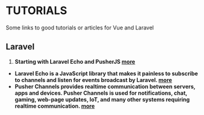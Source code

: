 # TUTORIALS
Some links to good tutorials or articles for Vue and Laravel


## Laravel

 1. <b> Starting with Laravel Echo and PusherJS <b>  [more](https://petericebear.github.io/starting-laravel-echo-20170303/)
- Laravel Echo is a JavaScript library that makes it painless to subscribe to channels and listen for events broadcast by Laravel. [more](https://laravel.com/docs/5.8/broadcasting)
- Pusher Channels provides realtime communication between servers, apps and devices. Pusher Channels is used for notifications, chat, gaming, web-page updates, IoT, and many other systems requiring realtime communication. [more](https://pusher.com/docs)


